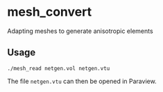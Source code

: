 # mesh_convert
Adapting meshes to generate anisotropic elements

## Usage

```shell
./mesh_read netgen.vol netgen.vtu
```

The file `netgen.vtu` can then be opened in Paraview.
